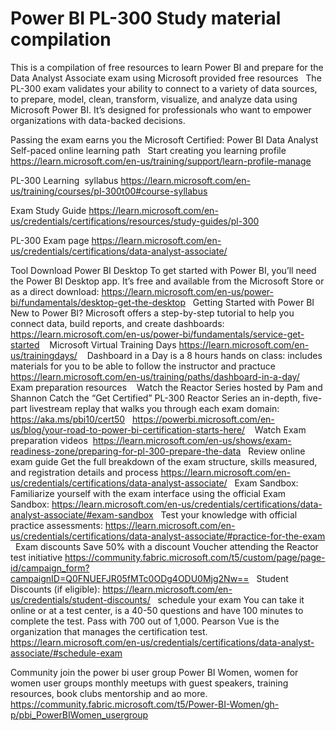 # Power BI PL-300 Study material compilation
This is a compilation of free resources to learn
Power BI and prepare for the Data Analyst Associate exam 
using Microsoft provided free resources 
 
The PL-300 exam validates your ability to connect 
to a variety of data sources, to prepare, model, clean,
transform, visualize, and analyze data using Microsoft 
Power BI. It’s designed for professionals who want to 
empower organizations with data-backed decisions. 

Passing the exam earns you the Microsoft Certified: Power BI Data Analyst 
 
Self-paced online learning path
 
Start creating you learning profile
https://learn.microsoft.com/en-us/training/support/learn-profile-manage
  <cr>

PL-300 Learning  syllabus
https://learn.microsoft.com/en-us/training/courses/pl-300t00#course-syllabus
  <cr>

Exam Study Guide
https://learn.microsoft.com/en-us/credentials/certifications/resources/study-guides/pl-300
  <cr>
  
PL-300 Exam page 
https://learn.microsoft.com/en-us/credentials/certifications/data-analyst-associate/
 <cr>

Tool Download Power BI Desktop
To get started with Power BI, you’ll need the Power BI Desktop app. It’s free and available from the Microsoft Store or as a direct download:
https://learn.microsoft.com/en-us/power-bi/fundamentals/desktop-get-the-desktop
 <cr>
Getting Started with Power BI
New to Power BI? Microsoft offers a step-by-step tutorial to help you connect data, build reports, and create dashboards:
https://learn.microsoft.com/en-us/power-bi/fundamentals/service-get-started
  <cr>
Microsoft Virtual Training Days
https://learn.microsoft.com/en-us/trainingdays/
  <cr>
Dashboard in a Day is a 8 hours hands on class:
includes materials for you to be able to follow the instructor and practuce
https://learn.microsoft.com/en-us/training/paths/dashboard-in-a-day/
  <cr>
Exam preparation resources
  <cr>
Watch the Reactor Series hosted by Pam and Shannon 
Catch the “Get Certified” PL-300 Reactor Series an in-depth, 
five-part livestream replay that walks you through each exam domain:
 <cr>
https://aka.ms/pbi10/cert50
 <cr>
https://powerbi.microsoft.com/en-us/blog/your-road-to-power-bi-certification-starts-here/
  <cr>
Watch Exam preparation videos 
https://learn.microsoft.com/en-us/shows/exam-readiness-zone/preparing-for-pl-300-prepare-the-data
 
Review online exam guide Get the full breakdown of the exam structure,
skills measured, and registration details and process
https://learn.microsoft.com/en-us/credentials/certifications/data-analyst-associate/
 
Exam Sandbox:
Familiarize yourself with the exam interface using the official Exam Sandbox:
https://learn.microsoft.com/en-us/credentials/certifications/data-analyst-associate/#exam-sandbox
 
Test your knowledge with official practice assessments:
https://learn.microsoft.com/en-us/credentials/certifications/data-analyst-associate/#practice-for-the-exam
 
Exam discounts
Save 50% with a discount Voucher attending the Reactor test initiative
https://community.fabric.microsoft.com/t5/custom/page/page-id/campaign_form?campaignID=Q0FNUEFJR05fMTc0ODg4ODU0Mjg2Nw==
 
Student Discounts (if eligible): https://learn.microsoft.com/en-us/credentials/student-discounts/
 
schedule your exam
You can take it online or at a test center, is a 40-50 questions and have 100 minutes to complete the test. Pass with 700 out of 1,000. Pearson Vue is the organization that manages the certification test.   
https://learn.microsoft.com/en-us/credentials/certifications/data-analyst-associate/#schedule-exam

Community
join the power bi user group Power BI Women, women for women user groups
monthly meetups with guest speakers, training resources, book clubs 
mentorship and ao more.
https://community.fabric.microsoft.com/t5/Power-BI-Women/gh-p/pbi_PowerBIWomen_usergroup






